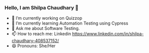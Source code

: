 ### Hello, I am Shilpa Chaudhary 👋

- 🔭 I’m currently working on Quizzop
- 🌱 I’m currently learning Automation Testing using Cypress
- 💬 Ask me about Software Testing.
- 📫 How to reach me: Linkedin https://www.linkedin.com/in/shilpa-chaudhary-408537152/
- 😄 Pronouns: She/Her
